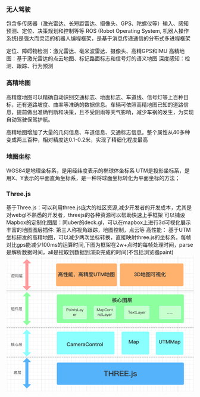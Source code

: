 ### 无人驾驶
包含多传感器（激光雷达、长短距雷达、摄像头、GPS、陀螺仪等）输入、感知预测、定位、决策规划和控制等等
ROS (Robot Operating System, 机器人操作系统)是强大而灵活的机器人编程框架，是基于消息传递通信的分布式多进程框架

定位、障碍物检测：激光雷达、毫米波雷达、摄像头、高精GPS和IMU
高精地图：基于激光雷达的点云地图、标记路面标志和信号灯的语义地图
深度感知：检测、跟踪、行为预测

### 高精地图
高精度地图可以精确自动识别交通标志、地面标志、车道线、信号灯等上百种目标，还有道路坡度、曲率等准确的数据信息。车辆可依照高精地图已知的道路信息，提前做出准确判断和决策，且不受阴雨等天气影响，减少车祸的发生，为实现自动驾驶保驾护航。

高精地图增加了大量的几何信息、车道信息、交通标志信息。整个属性从40多种变成两三百种，相对精度达0.1-0.2米，实现了精细化程度最高

### 地图坐标
WGS84是地理坐标系，是用经纬度表示的椭球体坐标系
UTM是投影坐标系，是用X、Y表示的平面直角坐标系，是一种将球面坐标转化为平面坐标的方法；

### Three.js
基于Three.js：可以利用three.js庞大的社区资源,减少开发者的开发成本，尤其是对webgl不熟悉的开发者，threejs的各种资源可以帮助快速上手框架
可以铺设Mapbox的定制化图层：同uber的deck.gl，可以在mapbox上进行3d可视化展示
丰富的地图图层插件: 第三人称视角跟踪，地图控制，点云等
高性能： 基于UTM坐标研发的高精地图，可以减少两次坐标转换，直接映射three.js的坐标系，每帧对比gps能减少100ms的运算时间,下图为框架在2w+点时的每帧处理时间，parse是解析数据时间，all是拉取到数据到渲染完成的时间(不包括浏览器paint)
![](img/jibenjiagou.png)
